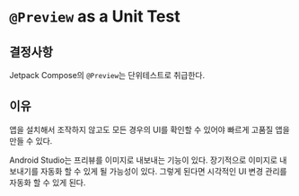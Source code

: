 # `@Preview` as a Unit Test

## 결정사항

Jetpack Compose의 `@Preview`는 단위테스트로 취급한다.

## 이유

앱을 설치해서 조작하지 않고도 모든 경우의 UI를 확인할 수 있어야 빠르게 고품질 앱을 만들 수 있다.

Android Studio는 프리뷰를 이미지로 내보내는 기능이 있다.
장기적으로 이미지로 내보내기를 자동화 할 수 있게 될 가능성이 있다. 그렇게 된다면 시각적인 UI 변경 관리를 자동화 할 수 있게 된다.
